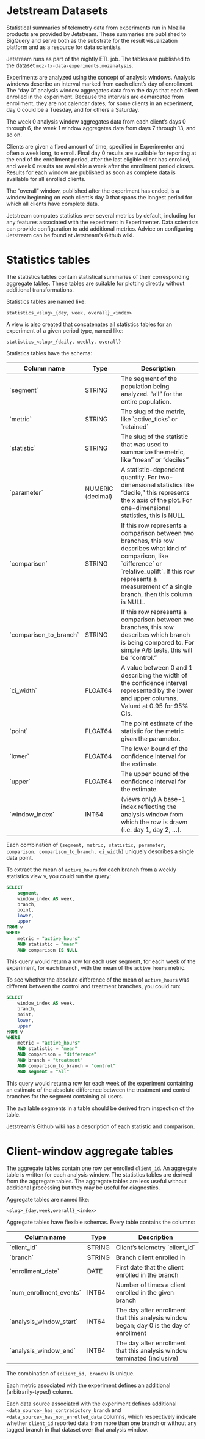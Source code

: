 # Jetstream Datasets

Statistical summaries of telemetry data from experiments run in Mozilla
products are provided by Jetstream. These summaries are published to
BigQuery and serve both as the substrate for the result visualization
platform and as a resource for data scientists.

Jetstream runs as part of the nightly ETL job. The tables are published
to the dataset `moz-fx-data-experiments.mozanalysis`.

Experiments are analyzed using the concept of analysis windows. Analysis
windows describe an interval marked from each client’s day of
enrollment. The “day 0” analysis window aggregates data from the days
that each client enrolled in the experiment. Because the intervals are
demarcated from enrollment, they are not calendar dates; for some
clients in an experiment, day 0 could be a Tuesday, and for others a
Saturday.

The week 0 analysis window aggregates data from each client’s days 0
through 6, the week 1 window aggregates data from days 7 through 13, and
so on.

Clients are given a fixed amount of time, specified in Experimenter and
often a week long, to enroll. Final day 0 results are available for
reporting at the end of the enrollment period, after the last eligible
client has enrolled, and week 0 results are available a week after the
enrollment period closes. Results for each window are published as soon
as complete data is available for all enrolled clients.

The “overall” window, published after the experiment has ended, is a
window beginning on each client’s day 0 that spans the longest period
for which all clients have complete data.

Jetstream computes statistics over several metrics by default, including
for any features associated with the experiment in Experimenter. Data
scientists can provide configuration to add additional metrics. Advice
on configuring Jetstream can be found at Jetstream’s Github wiki.

# Statistics tables

The statistics tables contain statistical summaries of their
corresponding aggregate tables. These tables are suitable for plotting
directly without additional transformations.

Statistics tables are named like:

`statistics_<slug>_{day, week, overall}_<index>`

A view is also created that concatenates all statistics tables for an
experiment of a given period type, named like:

`statistics_<slug>_{daily, weekly, overall}`

Statistics tables have the schema:

<table>
<thead>
<tr class="header">
<th>Column name</th>
<th>Type</th>
<th>Description</th>
</tr>
</thead>
<tbody>
<tr class="odd">
<td>`segment`</td>
<td>STRING</td>
<td>The segment of the population being analyzed. “all” for the entire population.</td>
</tr>
<tr class="even">
<td>`metric`</td>
<td>STRING</td>
<td>The slug of the metric, like `active_ticks` or `retained`</td>
</tr>
<tr class="odd">
<td>`statistic`</td>
<td>STRING</td>
<td>The slug of the statistic that was used to summarize the metric, like “mean” or “deciles”</td>
</tr>
<tr class="even">
<td>`parameter`</td>
<td>NUMERIC (decimal)</td>
<td>A statistic-dependent quantity. For two-dimensional statistics like “decile,” this represents the x axis of the plot. For one-dimensional statistics, this is NULL.</td>
</tr>
<tr class="odd">
<td>`comparison`</td>
<td>STRING</td>
<td>If this row represents a comparison between two branches, this row describes what kind of comparison, like `difference` or `relative_uplift`. If this row represents a measurement of a single branch, then this column is NULL.</td>
</tr>
<tr class="even">
<td>`comparison_to_branch`</td>
<td>STRING</td>
<td>If this row represents a comparison between two branches, this row describes which branch is being compared to. For simple A/B tests, this will be “control.”</td>
</tr>
<tr class="odd">
<td>`ci_width`</td>
<td>FLOAT64</td>
<td>A value between 0 and 1 describing the width of the confidence interval represented by the lower and upper columns. Valued at 0.95 for 95% CIs.</td>
</tr>
<tr class="even">
<td>`point`</td>
<td>FLOAT64</td>
<td>The point estimate of the statistic for the metric given the parameter.</td>
</tr>
<tr class="odd">
<td>`lower`</td>
<td>FLOAT64</td>
<td>The lower bound of the confidence interval for the estimate.</td>
</tr>
<tr class="even">
<td>`upper`</td>
<td>FLOAT64</td>
<td>The upper bound of the confidence interval for the estimate.</td>
</tr>
<tr class="odd">
<td>`window_index`</td>
<td>INT64</td>
<td>(views only) A base-1 index reflecting the analysis window from which the row is drawn (i.e. day 1, day 2, …).</td>
</tr>
</tbody>
</table>

Each combination of `(segment, metric, statistic, parameter, comparison,
comparison_to_branch, ci_width)` uniquely describes a single data
point.

To extract the mean of `active_hours` for each branch from a weekly
statistics view v, you could run the query:

```sql
SELECT
    segment,
    window_index AS week,
    branch,
    point,
    lower,
    upper
FROM v
WHERE
    metric = "active_hours"
    AND statistic = "mean"
    AND comparison IS NULL
```

This query would return a row for each user segment, for each week of
the experiment, for each branch, with the mean of the `active_hours`
metric.

To see whether the absolute difference of the mean of `active_hours` was
different between the control and treatment branches, you could run:

```sql
SELECT
    window_index AS week,
    branch,
    point,
    lower,
    upper
FROM v
WHERE
    metric = "active_hours"
    AND statistic = "mean"
    AND comparison = "difference"
    AND branch = "treatment"
    AND comparison_to_branch = "control"
    AND segment = "all"
```

This query would return a row for each week of the experiment containing
an estimate of the absolute difference between the treatment and control
branches for the segment containing all users.

The available segments in a table should be derived from inspection of
the table.

Jetstream’s Github wiki has a description of each statistic and
comparison.

# Client-window aggregate tables

The aggregate tables contain one row per enrolled `client_id`. An
aggregate table is written for each analysis window. The statistics
tables are derived from the aggregate tables. The aggregate tables are
less useful without additional processing but they may be useful for
diagnostics.

Aggregate tables are named like:

`<slug>_{day,week,overall}_<index>`

Aggregate tables have flexible schemas. Every table contains the
columns:

<table>
<thead>
<tr class="header">
<th>Column name</th>
<th>Type</th>
<th>Description</th>
</tr>
</thead>
<tbody>
<tr class="odd">
<td>`client_id`</td>
<td>STRING</td>
<td>Client’s telemetry `client_id`</td>
</tr>
<tr class="even">
<td>`branch`</td>
<td>STRING</td>
<td>Branch client enrolled in</td>
</tr>
<tr class="odd">
<td>`enrollment_date`</td>
<td>DATE</td>
<td>First date that the client enrolled in the branch</td>
</tr>
<tr class="even">
<td>`num_enrollment_events`</td>
<td>INT64</td>
<td>Number of times a client enrolled in the given branch</td>
</tr>
<tr class="odd">
<td>`analysis_window_start`</td>
<td>INT64</td>
<td>The day after enrollment that this analysis window began; day 0 is the day of enrollment</td>
</tr>
<tr class="even">
<td>`analysis_window_end`</td>
<td>INT64</td>
<td>The day after enrollment that this analysis window terminated (inclusive)</td>
</tr>
</tbody>
</table>

The combination of `(client_id, branch)` is unique.

Each metric associated with the experiment defines an additional
(arbitrarily-typed) column.

Each data source associated with the experiment defines additional
`<data_source>_has_contradictory_branch` and
`<data_source>_has_non_enrolled_data` columns, which respectively
indicate whether `client_id` reported data from more than one branch or
without any tagged branch in that dataset over that analysis window.
